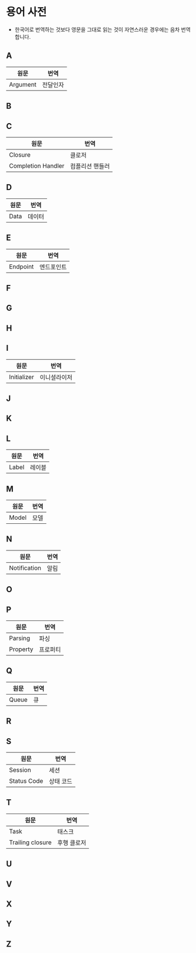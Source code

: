 # 용어 사전

- 한국어로 번역하는 것보다 영문을 그대로 읽는 것이 자연스러운 경우에는 음차 번역합니다.



## A

| 원문 | 번역 |
| -- | -- |
| Argument | 전달인자 |



## B



## C

| 원문 | 번역 |
| -- | -- |
| Closure | 클로저 |
| Completion Handler | 컴플리션 핸들러 |




## D

| 원문 | 번역 |
| -- | -- |
| Data | 데이터 |



## E

| 원문 | 번역 |
| -- | -- |
| Endpoint | 엔드포인트 |



## F



## G



## H



## I

| 원문 | 번역 |
| -- | -- |
| Initializer | 이니셜라이저 |



## J



## K



## L

| 원문 | 번역 |
| -- | -- |
| Label | 레이블 |



## M

| 원문 | 번역 |
| -- | -- |
| Model | 모델 |



## N

| 원문 | 번역 |
| -- | -- |
| Notification | 알림 |



## O



## P

| 원문 | 번역 |
| -- | -- |
| Parsing | 파싱 |
| Property | 프로퍼티 |



## Q

| 원문 | 번역 |
| -- | -- |
| Queue | 큐 |



## R



## S

| 원문 | 번역 |
| -- | -- |
| Session | 세션 |
| Status Code | 상태 코드 |



## T

| 원문 | 번역 |
| -- | -- |
| Task | 태스크 |
| Trailing closure | 후행 클로저 |



## U



## V



## X



## Y



## Z
